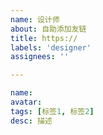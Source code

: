 ```yaml
---
name: 设计师
about: 自助添加友链
title: https://
labels: 'designer'
assignees: ''

---
```

<!-- 设计师 -->
```yaml
name:
avatar:
tags: [标签1, 标签2]
desc: 描述
```

